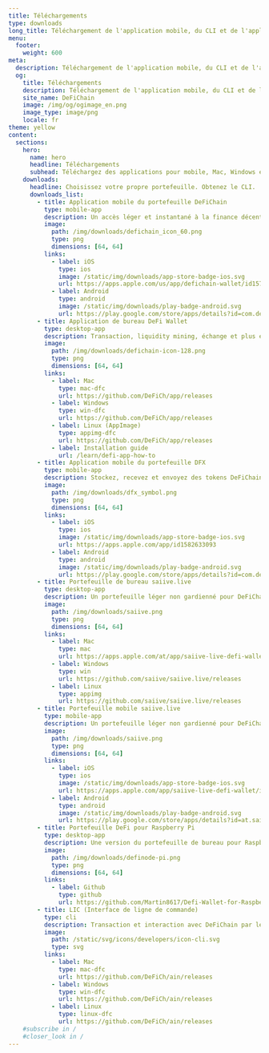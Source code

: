 ```yaml
---
title: Téléchargements
type: downloads
long_title: Téléchargement de l'application mobile, du CLI et de l'application de bureau de DeFiChain pour Mac, Windows et Linux.
menu:
  footer:
    weight: 600
meta:
  description: Téléchargement de l'application mobile, du CLI et de l'application de bureau de DeFiChain pour Mac, Windows et Linux.
  og:
    title: Téléchargements
    description: Téléchargement de l'application mobile, du CLI et de l'application de bureau de DeFiChain pour Mac, Windows et Linux.
    site_name: DeFiChain
    image: /img/og/ogimage_en.png
    image_type: image/png
    locale: fr
theme: yellow
content:
  sections:
    hero:
      name: hero
      headline: Téléchargements
      subhead: Téléchargez des applications pour mobile, Mac, Windows et Linux.
    downloads:
      headline: Choisissez votre propre portefeuille. Obtenez le CLI.
      downloads_list:
        - title: Application mobile du portefeuille DeFiChain
          type: mobile-app
          description: Un accès léger et instantané à la finance décentralisée sur Bitcoin, en quelques clics.
          image:
            path: /img/downloads/defichain_icon_60.png
            type: png
            dimensions: [64, 64]
          links:
            - label: iOS
              type: ios
              image: /static/img/downloads/app-store-badge-ios.svg
              url: https://apps.apple.com/us/app/defichain-wallet/id1572472820
            - label: Android
              type: android
              image: /static/img/downloads/play-badge-android.svg
              url: https://play.google.com/store/apps/details?id=com.defichain.app
        - title: Application de bureau DeFi Wallet
          type: desktop-app
          description: Transaction, liquidity mining, échange et plus encore avec l'application portefeuille complète et entièrement décentralisée. Nœud complet inclus.
          image:
            path: /img/downloads/defichain-icon-128.png
            type: png
            dimensions: [64, 64]
          links:
            - label: Mac
              type: mac-dfc
              url: https://github.com/DeFiCh/app/releases
            - label: Windows
              type: win-dfc
              url: https://github.com/DeFiCh/app/releases
            - label: Linux (AppImage)
              type: appimg-dfc
              url: https://github.com/DeFiCh/app/releases
            - label: Installation guide
              url: /learn/defi-app-how-to
        - title: Application mobile du portefeuille DFX
          type: mobile-app
          description: Stockez, recevez et envoyez des tokens DeFiChain avec une simplicité et une sécurité maximales, à partir de votre mobile.
          image:
            path: /img/downloads/dfx_symbol.png
            type: png
            dimensions: [64, 64]
          links:
            - label: iOS
              type: ios
              image: /static/img/downloads/app-store-badge-ios.svg
              url: https://apps.apple.com/app/id1582633093
            - label: Android
              type: android
              image: /static/img/downloads/play-badge-android.svg
              url: https://play.google.com/store/apps/details?id=com.defichain.app.dfx
        - title: Portefeuille de bureau saiive.live
          type: desktop-app
          description: Un portefeuille léger non gardienné pour DeFiChain de et pour la communauté.
          image:
            path: /img/downloads/saiive.png
            type: png
            dimensions: [64, 64]
          links:
            - label: Mac
              type: mac
              url: https://apps.apple.com/at/app/saiive-live-defi-wallet/id1588945201?l=en
            - label: Windows
              type: win
              url: https://github.com/saiive/saiive.live/releases
            - label: Linux
              type: appimg
              url: https://github.com/saiive/saiive.live/releases
        - title: Portefeuille mobile saiive.live
          type: mobile-app
          description: Un portefeuille léger non gardienné pour DeFiChain de et pour la communauté.
          image:
            path: /img/downloads/saiive.png
            type: png
            dimensions: [64, 64]
          links:
            - label: iOS
              type: ios
              image: /static/img/downloads/app-store-badge-ios.svg
              url: https://apps.apple.com/app/saiive-live-defi-wallet/id1588945201
            - label: Android
              type: android
              image: /static/img/downloads/play-badge-android.svg
              url: https://play.google.com/store/apps/details?id=at.saiive.live
        - title: Portefeuille DeFi pour Raspberry Pi
          type: desktop-app
          description: Une version du portefeuille de bureau pour Raspberry Pi 4B 4Go avec Raspberry Pi OS (32-Bit) officiel.
          image:
            path: /img/downloads/definode-pi.png
            type: png
            dimensions: [64, 64]
          links:
            - label: Github
              type: github
              url: https://github.com/Martin8617/Defi-Wallet-for-Raspberry-Pi
        - title: LIC (Interface de ligne de commande)
          type: cli
          description: Transaction et interaction avec DeFiChain par le biais d'une interface de ligne de commande. Nœud complet inclus.
          image:
            path: /static/svg/icons/developers/icon-cli.svg
            type: svg
          links:
            - label: Mac
              type: mac-dfc
              url: https://github.com/DeFiCh/ain/releases
            - label: Windows
              type: win-dfc
              url: https://github.com/DeFiCh/ain/releases
            - label: Linux
              type: linux-dfc
              url: https://github.com/DeFiCh/ain/releases
    #subscribe in /
    #closer_look in /
---
```

